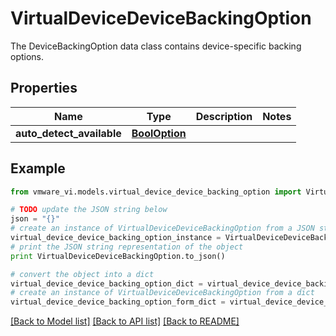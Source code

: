 # VirtualDeviceDeviceBackingOption

The DeviceBackingOption data class contains device-specific backing options. 

## Properties
Name | Type | Description | Notes
------------ | ------------- | ------------- | -------------
**auto_detect_available** | [**BoolOption**](BoolOption.md) |  | 

## Example

```python
from vmware_vi.models.virtual_device_device_backing_option import VirtualDeviceDeviceBackingOption

# TODO update the JSON string below
json = "{}"
# create an instance of VirtualDeviceDeviceBackingOption from a JSON string
virtual_device_device_backing_option_instance = VirtualDeviceDeviceBackingOption.from_json(json)
# print the JSON string representation of the object
print VirtualDeviceDeviceBackingOption.to_json()

# convert the object into a dict
virtual_device_device_backing_option_dict = virtual_device_device_backing_option_instance.to_dict()
# create an instance of VirtualDeviceDeviceBackingOption from a dict
virtual_device_device_backing_option_form_dict = virtual_device_device_backing_option.from_dict(virtual_device_device_backing_option_dict)
```
[[Back to Model list]](../README.md#documentation-for-models) [[Back to API list]](../README.md#documentation-for-api-endpoints) [[Back to README]](../README.md)


